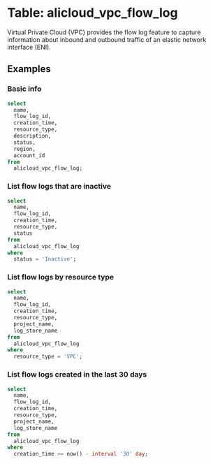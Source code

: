# Table: alicloud_vpc_flow_log

Virtual Private Cloud (VPC) provides the flow log feature to capture information about inbound and outbound traffic of an elastic network interface (ENI).

## Examples

### Basic info

```sql
select
  name,
  flow_log_id,
  creation_time,
  resource_type,
  description,
  status,
  region,
  account_id
from
  alicloud_vpc_flow_log;
```

### List flow logs that are inactive

```sql
select
  name,
  flow_log_id,
  creation_time,
  resource_type,
  status
from
  alicloud_vpc_flow_log
where
  status = 'Inactive';
```

### List flow logs by resource type

```sql
select
  name,
  flow_log_id,
  creation_time,
  resource_type,
  project_name,
  log_store_name
from
  alicloud_vpc_flow_log
where
  resource_type = 'VPC';
```

### List flow logs created in the last 30 days

```sql
select
  name,
  flow_log_id,
  creation_time,
  resource_type,
  project_name,
  log_store_name
from
  alicloud_vpc_flow_log
where
  creation_time >= now() - interval '30' day;
```